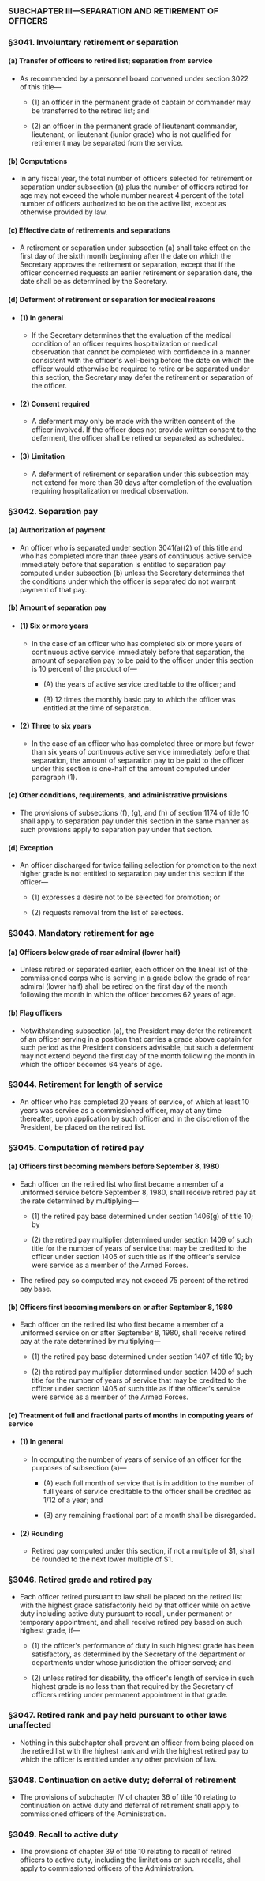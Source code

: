 ### SUBCHAPTER III—SEPARATION AND RETIREMENT OF OFFICERS

### §3041. Involuntary retirement or separation
#### (a) Transfer of officers to retired list; separation from service
* As recommended by a personnel board convened under section 3022 of this title—

  * (1) an officer in the permanent grade of captain or commander may be transferred to the retired list; and

  * (2) an officer in the permanent grade of lieutenant commander, lieutenant, or lieutenant (junior grade) who is not qualified for retirement may be separated from the service.

#### (b) Computations
* In any fiscal year, the total number of officers selected for retirement or separation under subsection (a) plus the number of officers retired for age may not exceed the whole number nearest 4 percent of the total number of officers authorized to be on the active list, except as otherwise provided by law.

#### (c) Effective date of retirements and separations
* A retirement or separation under subsection (a) shall take effect on the first day of the sixth month beginning after the date on which the Secretary approves the retirement or separation, except that if the officer concerned requests an earlier retirement or separation date, the date shall be as determined by the Secretary.

#### (d) Deferment of retirement or separation for medical reasons
* #### (1) In general
  * If the Secretary determines that the evaluation of the medical condition of an officer requires hospitalization or medical observation that cannot be completed with confidence in a manner consistent with the officer's well-being before the date on which the officer would otherwise be required to retire or be separated under this section, the Secretary may defer the retirement or separation of the officer.

* #### (2) Consent required
  * A deferment may only be made with the written consent of the officer involved. If the officer does not provide written consent to the deferment, the officer shall be retired or separated as scheduled.

* #### (3) Limitation
  * A deferment of retirement or separation under this subsection may not extend for more than 30 days after completion of the evaluation requiring hospitalization or medical observation.

### §3042. Separation pay
#### (a) Authorization of payment
* An officer who is separated under section 3041(a)(2) of this title and who has completed more than three years of continuous active service immediately before that separation is entitled to separation pay computed under subsection (b) unless the Secretary determines that the conditions under which the officer is separated do not warrant payment of that pay.

#### (b) Amount of separation pay
* #### (1) Six or more years
  * In the case of an officer who has completed six or more years of continuous active service immediately before that separation, the amount of separation pay to be paid to the officer under this section is 10 percent of the product of—

    * (A) the years of active service creditable to the officer; and

    * (B) 12 times the monthly basic pay to which the officer was entitled at the time of separation.

* #### (2) Three to six years
  * In the case of an officer who has completed three or more but fewer than six years of continuous active service immediately before that separation, the amount of separation pay to be paid to the officer under this section is one-half of the amount computed under paragraph (1).

#### (c) Other conditions, requirements, and administrative provisions
* The provisions of subsections (f), (g), and (h) of section 1174 of title 10 shall apply to separation pay under this section in the same manner as such provisions apply to separation pay under that section.

#### (d) Exception
* An officer discharged for twice failing selection for promotion to the next higher grade is not entitled to separation pay under this section if the officer—

  * (1) expresses a desire not to be selected for promotion; or

  * (2) requests removal from the list of selectees.

### §3043. Mandatory retirement for age
#### (a) Officers below grade of rear admiral (lower half)
* Unless retired or separated earlier, each officer on the lineal list of the commissioned corps who is serving in a grade below the grade of rear admiral (lower half) shall be retired on the first day of the month following the month in which the officer becomes 62 years of age.

#### (b) Flag officers
* Notwithstanding subsection (a), the President may defer the retirement of an officer serving in a position that carries a grade above captain for such period as the President considers advisable, but such a deferment may not extend beyond the first day of the month following the month in which the officer becomes 64 years of age.

### §3044. Retirement for length of service
* An officer who has completed 20 years of service, of which at least 10 years was service as a commissioned officer, may at any time thereafter, upon application by such officer and in the discretion of the President, be placed on the retired list.

### §3045. Computation of retired pay
#### (a) Officers first becoming members before September 8, 1980
* Each officer on the retired list who first became a member of a uniformed service before September 8, 1980, shall receive retired pay at the rate determined by multiplying—

  * (1) the retired pay base determined under section 1406(g) of title 10; by

  * (2) the retired pay multiplier determined under section 1409 of such title for the number of years of service that may be credited to the officer under section 1405 of such title as if the officer's service were service as a member of the Armed Forces.


* The retired pay so computed may not exceed 75 percent of the retired pay base.

#### (b) Officers first becoming members on or after September 8, 1980
* Each officer on the retired list who first became a member of a uniformed service on or after September 8, 1980, shall receive retired pay at the rate determined by multiplying—

  * (1) the retired pay base determined under section 1407 of title 10; by

  * (2) the retired pay multiplier determined under section 1409 of such title for the number of years of service that may be credited to the officer under section 1405 of such title as if the officer's service were service as a member of the Armed Forces.

#### (c) Treatment of full and fractional parts of months in computing years of service
* #### (1) In general
  * In computing the number of years of service of an officer for the purposes of subsection (a)—

    * (A) each full month of service that is in addition to the number of full years of service creditable to the officer shall be credited as 1/12 of a year; and

    * (B) any remaining fractional part of a month shall be disregarded.

* #### (2) Rounding
  * Retired pay computed under this section, if not a multiple of $1, shall be rounded to the next lower multiple of $1.

### §3046. Retired grade and retired pay
* Each officer retired pursuant to law shall be placed on the retired list with the highest grade satisfactorily held by that officer while on active duty including active duty pursuant to recall, under permanent or temporary appointment, and shall receive retired pay based on such highest grade, if—

  * (1) the officer's performance of duty in such highest grade has been satisfactory, as determined by the Secretary of the department or departments under whose jurisdiction the officer served; and

  * (2) unless retired for disability, the officer's length of service in such highest grade is no less than that required by the Secretary of officers retiring under permanent appointment in that grade.

### §3047. Retired rank and pay held pursuant to other laws unaffected
* Nothing in this subchapter shall prevent an officer from being placed on the retired list with the highest rank and with the highest retired pay to which the officer is entitled under any other provision of law.

### §3048. Continuation on active duty; deferral of retirement
* The provisions of subchapter IV of chapter 36 of title 10 relating to continuation on active duty and deferral of retirement shall apply to commissioned officers of the Administration.

### §3049. Recall to active duty
* The provisions of chapter 39 of title 10 relating to recall of retired officers to active duty, including the limitations on such recalls, shall apply to commissioned officers of the Administration.